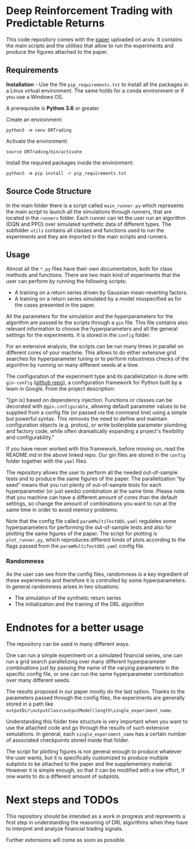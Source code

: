# Deep Reinforcement Trading with Predictable Returns

This code repository comes with the [paper](https://arxiv.org/abs/2104.14683) uploaded on arxiv. It contains the main scripts and the utilities that allow to run the experiments and produce the figures attached to the paper. 

## Requirements

**Installation** -  Use the file `pip_requirements.txt` to install all the packages in a Linux virtual environment. The same holds for a conda environment or if you use a Windows OS.

A prerequisite is **Python 3.6** or greater.

Create an environment:

`python3 -m venv DRTrading`

Activate the environment:

`source DRTrading/bin/activate`

Install the required packages inside the environment:

`python3 -m pip install -r pip_requirements.txt`

## Source Code Structure

In the main folder there is a script called `main_runner.py` which represents the main script to launch all the simulations through runners, that are located in the `runners` folder. Each runner can let the user run an algorithm (DQN and PPO) over simulated synthetic data of different types. The subfolder `utils` contains all classes and functions used to run the experiments and they are imported in the main scripts and runners.

## Usage

Almost all the `*.py` files have their own documentation, both for class methods and functions. There are two main kind of experiments that the user can perform by running the following scripts:
- A training on a return series driven by Gaussian mean-reverting factors.
- A training on a return series simulated by a model misspecified as for the cases presented in the paper.

All the parameters for the simulation and the hyperparameters for the algorithm are passed to the scripts through a `gin` file. This file contains also relevant information to choose the hyperparameters and all the general settings for the experiments. It is stored in the `config` folder.

For an extensive analysis, the scripts can be run many times in parallel on different cores of your machine. This allows to do either extensive grid searches for hyperparameter tuning or to perform robustness checks of the algorithm by running on many different seeds at a time.


The configuration of the experiment type and its parallelization is done with `gin-config` ([github repo](https://github.com/google/gin-config)), a configuration framework for Python built by a team in Google. From the project description:

"[gin is] based on dependency injection. Functions or classes can be decorated with `@gin.configurable`, allowing default parameter values to be supplied from a config file (or passed via the command line) using a simple but powerful syntax. This removes the need to define and maintain configuration objects (e.g. protos), or write boilerplate parameter plumbing and factory code, while often dramatically expanding a project's flexibility and configurability."

If you have never worked with this framework, before moving on, read the README.md in the above linked repo. Our gin files are stored in the `config` folder together with the `yaml` files.


The repository allows the user to perform all the needed out-of-sample tests and to produce the same figures of the paper. The parallelization “by seed” means that you run plenty of out-of-sample tests for each hyperparameter (or just seeds) combination at the same time. Please note that you machine can have a different amount of cores than the default settings, so change the amount of combinations you want to run at the same time in order to avoid memory problems.

Note that the config file called `paramMultiTestOOS.yaml` regulates some hyperparameters for performing the out-of-sample tests and also for plotting the same figures of the paper. The script for plotting is `plot_runner.py`, which reproduces different kinds of plots according to the flags passed from the `paramMultiTestOOS.yaml` config file.

### Randomness
As the user can see from the config files, randomness is a key ingredient of these experiments and therefore it is controlled by some hyperparameters. In general randomness arises in two situations:
- The simulation of the synthetic return series
- The initialization and the training of the DRL algorithm


# Endnotes for a better usage
The repository can be used in many different ways.

One can run a simple experiment on a simulated financial series, one can run a grid search parallelizing over many different hyperparameter combinations just by passing the name of the varying parameters in the specific config file, or one can run the same hyperparameter combination over many different seeds.

The results proposed in our paper mostly do the last option. Thanks to the parameters passed through  the config files, the experiments are generally stored in a path like `outputDir\outputClass\outputModel\length\single_experiment_name`.

Understanding this folder tree structure is very important when you want to use the attached code and go through the results of such extensive simulations. In general, each `single_experiment_name` has a certain number of associated checkpoints stored inside that folder. 

The script for plotting figures is not general enough to produce whatever the user wants, but it is specifically customized to produce multiple subplots to be attached to the paper and the supplementary material. However it is simple enough, so that it can be modified with a low effort, if one wants to do a different amount of subplots.

# Next steps and TODOs

This repository should be intended as a work in progress and represents a first step in understanding the reasoning of DRL algorithms when they have to interpret and analyze financial trading signals.

Further extensions will come as soon as possible.
